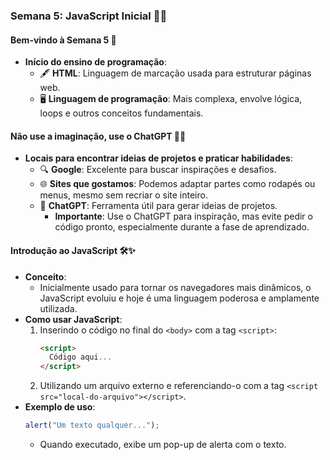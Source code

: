 ### Semana 5: JavaScript Inicial 🚀✨

#### Bem-vindo à Semana 5 🌟
- **Início do ensino de programação**:
  - 🖋️ **HTML**: Linguagem de marcação usada para estruturar páginas web.
  - 🖥️ **Linguagem de programação**: Mais complexa, envolve lógica, loops e outros conceitos fundamentais.

#### Não use a imaginação, use o ChatGPT 🤖💡
- **Locais para encontrar ideias de projetos e praticar habilidades**:
  - 🔍 **Google**: Excelente para buscar inspirações e desafios.
  - 🌐 **Sites que gostamos**: Podemos adaptar partes como rodapés ou menus, mesmo sem recriar o site inteiro.
  - 🧠 **ChatGPT**: Ferramenta útil para gerar ideias de projetos.
    - **Importante**: Use o ChatGPT para inspiração, mas evite pedir o código pronto, especialmente durante a fase de aprendizado.

#### Introdução ao JavaScript 🛠️✨
- **Conceito**: 
  - Inicialmente usado para tornar os navegadores mais dinâmicos, o JavaScript evoluiu e hoje é uma linguagem poderosa e amplamente utilizada.
- **Como usar JavaScript**:
  1. Inserindo o código no final do `<body>` com a tag `<script>`:  
     ```html
     <script>
       Código aqui...
     </script>
     ```
  2. Utilizando um arquivo externo e referenciando-o com a tag `<script src="local-do-arquivo"></script>`.
- **Exemplo de uso**:  
  ```javascript
  alert("Um texto qualquer...");
  ```
  - Quando executado, exibe um pop-up de alerta com o texto.


